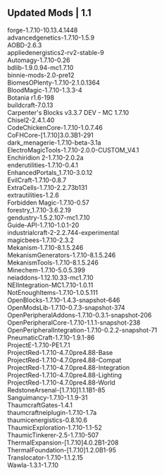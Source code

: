 ## Updated Mods | 1.1

forge-1.7.10-10.13.4.1448<br>
advancedgenetics-1.7.10-1.5.9<br>
AOBD-2.6.3<br>
appliedenergistics2-rv2-stable-9<br>
Automagy-1.7.10-0.26<br>
bdlib-1.9.0.94-mc1.7.10<br>
binnie-mods-2.0-pre12<br>
BiomesOPlenty-1.7.10-2.1.0.1364<br>
BloodMagic-1.7.10-1.3.3-4<br>
Botania r1.6-198<br>
buildcraft-7.0.13<br>
Carpenter's Blocks v3.3.7 DEV - MC 1.7.10<br>
Chisel2-2.4.1.40<br>
CodeChickenCore-1.7.10-1.0.7.46<br>
CoFHCore-[1.7.10]3.0.3B1-291<br>
dark_menagerie-1.7.10-beta-3.1a<br>
ElectroMagicTools-1.7.10-2.0.0-CUSTOM_V4.1<br>
Enchiridion 2-1.7.10-2.0.2a<br>
enderutilities-1.7.10-0.4.1<br>
EnhancedPortals_1.7.10-3.0.12<br>
EvilCraft-1.7.10-0.8.7<br>
ExtraCells-1.7.10-2.2.73b131<br>
extrautilities-1.2.6<br>
Forbidden Magic-1.7.10-0.57<br>
forestry_1.7.10-3.6.2.19<br>
gendustry-1.5.2.107-mc1.7.10<br>
Guide-API-1.7.10-1.0.1-20<br>
industrialcraft-2-2.2.744-experimental<br>
magicbees-1.7.10-2.3.2<br>
Mekanism-1.7.10-8.1.5.246<br>
MekanismGenerators-1.7.10-8.1.5.246<br>
MekanismTools-1.7.10-8.1.5.246<br>
Minechem-1.7.10-5.0.5.399<br>
neiaddons-1.12.10.33-mc1.7.10<br>
NEIIntegration-MC1.7.10-1.0.11<br>
NotEnoughItems-1.7.10-1.0.5.111<br>
OpenBlocks-1.7.10-1.4.3-snapshot-646<br>
OpenModsLib-1.7.10-0.7.3-snapshot-374<br>
OpenPeripheralAddons-1.7.10-0.3.1-snapshot-206<br>
OpenPeripheralCore-1.7.10-1.1.1-snapshot-238<br>
OpenPeripheralIntegration-1.7.10-0.2.2-snapshot-71<br>
PneumaticCraft-1.7.10-1.9.1-86<br>
ProjectE-1.7.10-PE1.7.1<br>
ProjectRed-1.7.10-4.7.0pre4.88-Base<br>
ProjectRed-1.7.10-4.7.0pre4.88-Compat<br>
ProjectRed-1.7.10-4.7.0pre4.88-Integration<br>
ProjectRed-1.7.10-4.7.0pre4.88-Lighting<br>
ProjectRed-1.7.10-4.7.0pre4.88-World<br>
RedstoneArsenal-[1.7.10]1.1.1B1-85<br>
Sanguimancy-1.7.10-1.1.9-31<br>
ThaumcraftGates-1.4.1<br>
thaumcraftneiplugin-1.7.10-1.7a<br>
thaumicenergistics-0.8.10.6<br>
ThaumicExploration-1.7.10-1.1-52<br>
ThaumicTinkerer-2.5-1.7.10-507<br>
ThermalExpansion-[1.7.10]4.0.2B1-208<br>
ThermalFoundation-[1.7.10]1.2.0B1-95<br>
Translocator-1.7.10-1.1.2.15<br>
Wawla-1.3.1-1.7.10
